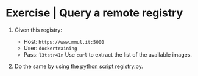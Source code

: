 # Exercise | Query a remote registry

1. Given this registry:
   - Host: `https://www.mmul.it:5000`
   - User: `dockertraining`
   - Pass: `l3tstr41n`
   Use `curl` to extract the list of the available images.

2. Do the same by using [the python script registry.py](https://github.com/andrey-pohilko/registry-cli/).

